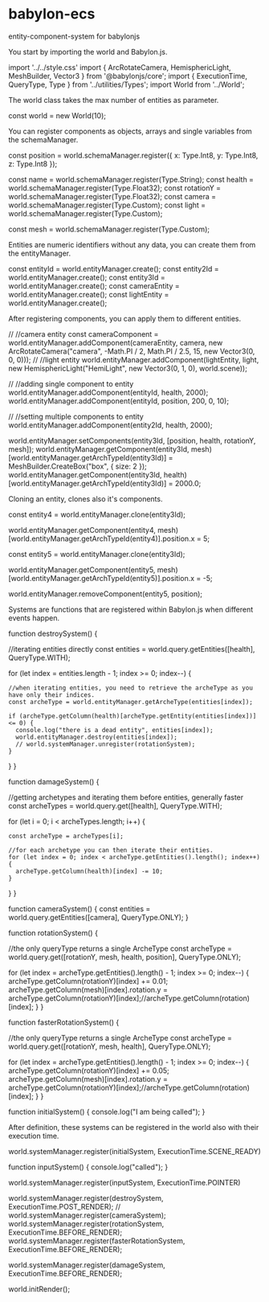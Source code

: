 # babylon-ecs

entity-component-system for babylonjs


You start by importing the world and Babylon.js. 

import '../../style.css'
import { ArcRotateCamera, HemisphericLight, MeshBuilder, Vector3 } from '@babylonjs/core';
import { ExecutionTime, QueryType, Type } from '../utilities/Types';
import World from '../World';


The world class takes the max number of entities as parameter.

const world = new World(10);

You can register components as objects, arrays and single variables from the schemaManager.



const position = world.schemaManager.register({ x: Type.Int8, y: Type.Int8, z: Type.Int8 });

const name = world.schemaManager.register(Type.String);
const health = world.schemaManager.register(Type.Float32);
const rotationY = world.schemaManager.register(Type.Float32);
const camera = world.schemaManager.register(Type.Custom);
const light = world.schemaManager.register(Type.Custom);

const mesh = world.schemaManager.register(Type.Custom);

Entities are numeric identifiers without any data, you can create them from the entityManager.

const entityId = world.entityManager.create();
const entity2Id = world.entityManager.create();
const entity3Id = world.entityManager.create();
const cameraEntity = world.entityManager.create();
const lightEntity = world.entityManager.create();

After registering components, you can apply them to different entities.

// //camera entity
const cameraComponent = world.entityManager.addComponent(cameraEntity, camera, new ArcRotateCamera("camera", -Math.PI / 2, Math.PI / 2.5, 15, new Vector3(0, 0, 0)));
// //light entity
world.entityManager.addComponent(lightEntity, light, new HemisphericLight("HemiLight", new Vector3(0, 1, 0), world.scene));

// //adding single component to entity
world.entityManager.addComponent(entityId, health, 2000);
world.entityManager.addComponent(entityId, position, 200, 0, 10);


// //setting multiple components to entity
world.entityManager.addComponent(entity2Id, health, 2000);


world.entityManager.setComponents(entity3Id, [position, health, rotationY, mesh]);
world.entityManager.getComponent(entity3Id, mesh)[world.entityManager.getArchTypeId(entity3Id)] = MeshBuilder.CreateBox("box", { size: 2 });
world.entityManager.getComponent(entity3Id, health)[world.entityManager.getArchTypeId(entity3Id)] = 2000.0;


Cloning an entity, clones also it's components.

const entity4 = world.entityManager.clone(entity3Id);

world.entityManager.getComponent(entity4, mesh)[world.entityManager.getArchTypeId(entity4)].position.x = 5;

const entity5 = world.entityManager.clone(entity3Id);

world.entityManager.getComponent(entity5, mesh)[world.entityManager.getArchTypeId(entity5)].position.x = -5;

world.entityManager.removeComponent(entity5, position);


Systems are functions that are registered within Babylon.js when different events happen. 

function destroySystem() {

  //iterating entities directly
  const entities = world.query.getEntities([health], QueryType.WITH);

  for (let index = entities.length - 1; index >= 0; index--) {

    //when iterating entities, you need to retrieve the archeType as you have only their indices.
    const archeType = world.entityManager.getArcheType(entities[index]);

    if (archeType.getColumn(health)[archeType.getEntity(entities[index])] <= 0) {
      console.log("there is a dead entity", entities[index]);
      world.entityManager.destroy(entities[index]);
      // world.systemManager.unregister(rotationSystem);
    }
  }
}

function damageSystem() {

  //getting archetypes and iterating them before entities, generally faster
  const archeTypes = world.query.get([health], QueryType.WITH);

  for (let i = 0; i < archeTypes.length; i++) {

    const archeType = archeTypes[i];

    //for each archetype you can then iterate their entities.
    for (let index = 0; index < archeType.getEntities().length(); index++) {
      archeType.getColumn(health)[index] -= 10;
    }
  }
}

function cameraSystem() {
  const entities = world.query.getEntities([camera], QueryType.ONLY);
}

function rotationSystem() {

  //the only queryType returns a single ArcheType
  const archeType = world.query.get([rotationY, mesh, health, position], QueryType.ONLY);
  
  for (let index = archeType.getEntities().length() - 1; index >= 0; index--) {
    archeType.getColumn(rotationY)[index] += 0.01;
    archeType.getColumn(mesh)[index].rotation.y = archeType.getColumn(rotationY)[index];//archeType.getColumn(rotation)[index]; 
  }
}

function fasterRotationSystem() {

  //the only queryType returns a single ArcheType
  const archeType = world.query.get([rotationY, mesh, health], QueryType.ONLY);
  
  for (let index = archeType.getEntities().length() - 1; index >= 0; index--) {
    archeType.getColumn(rotationY)[index] += 0.05;
    archeType.getColumn(mesh)[index].rotation.y = archeType.getColumn(rotationY)[index];//archeType.getColumn(rotation)[index]; 
  }
}

function initialSystem() {
    console.log("I am being called");
}

After definition, these systems can be registered in the world also with their execution time.

world.systemManager.register(initialSystem, ExecutionTime.SCENE_READY)

function inputSystem() {
    console.log("called");
}

world.systemManager.register(inputSystem, ExecutionTime.POINTER)


world.systemManager.register(destroySystem, ExecutionTime.POST_RENDER);
// world.systemManager.register(cameraSystem);
world.systemManager.register(rotationSystem, ExecutionTime.BEFORE_RENDER);
world.systemManager.register(fasterRotationSystem, ExecutionTime.BEFORE_RENDER);


world.systemManager.register(damageSystem, ExecutionTime.BEFORE_RENDER);

world.initRender();

